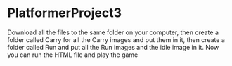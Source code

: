 # PlatformerProject3
Download all the files to the same folder on your computer, then create a folder called Carry for all the Carry images and put them in it, then create a folder called Run and put all the Run images and the idle image in it. Now you can run the HTML file and play the game

